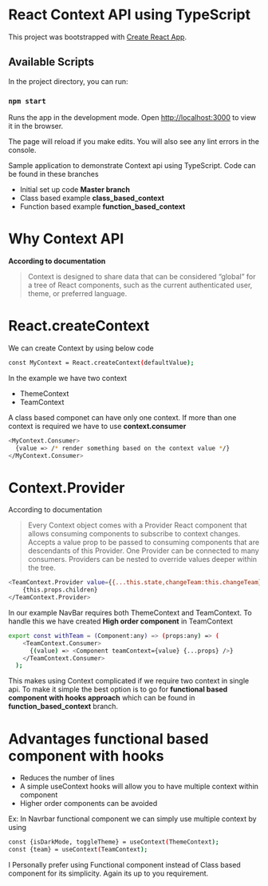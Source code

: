 # React Context API using TypeScript

This project was bootstrapped with [Create React App](https://github.com/facebook/create-react-app).

## Available Scripts

In the project directory, you can run:

### `npm start`

Runs the app in the development mode.
Open [http://localhost:3000](http://localhost:3000) to view it in the browser.

The page will reload if you make edits.
You will also see any lint errors in the console.

Sample application to demonstrate Context api using TypeScript. Code can be found in these branches

  - Initial set up code **Master branch**
  - Class based example **class_based_context**
  - Function based example **function_based_context**

# Why Context API
**According to documentation**
>Context is designed to share data that can be considered “global” for a tree of React components, such as the current authenticated user, theme, or preferred language.
# React.createContext

We can create Context by using below code
```sh
const MyContext = React.createContext(defaultValue);
```
In the example we have two context
  -  ThemeContext 
  -  TeamContext
  
A class based componet can have only one context. If more than one context is required we have to use **context.consumer**
```sh
<MyContext.Consumer>
  {value => /* render something based on the context value */}
</MyContext.Consumer>
```
# Context.Provider
According to documentation 
>Every Context object comes with a Provider React component that allows consuming components to subscribe to context changes.
Accepts a value prop to be passed to consuming components that are descendants of this Provider. One Provider can be connected to many consumers. Providers can be nested to override values deeper within the tree.
```sh
<TeamContext.Provider value={{...this.state,changeTeam:this.changeTeam}}>
    {this.props.children}
</TeamContext.Provider>
```            
            
In our example NavBar requires both ThemeContext and TeamContext. To handle this we have created **High order component** in TeamContext

```sh
export const withTeam = (Component:any) => (props:any) => (
    <TeamContext.Consumer>
      {(value) => <Component teamContext={value} {...props} />}
    </TeamContext.Consumer>
  );
```

This makes using Context complicated if we require two context in single api. To make it simple the best option is to go for **functional based component with hooks approach** which can be found in **function_based_context** branch.

# Advantages functional based component with hooks
  - Reduces the number of lines
  - A simple useContext hooks will allow you to have multiple context within component
  - Higher order components can be avoided

Ex: In Navrbar functional component we can simply use multiple context by using
```sh
const {isDarkMode, toggleTheme} = useContext(ThemeContext);
const {team} = useContext(TeamContext);
```

I Personally prefer using Functional component instead of Class based component for its simplicity. Again its up to you requirement.
